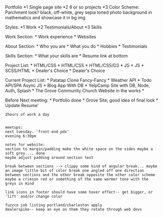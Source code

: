 Portfolio
    *1  Single page site
    *2  8 or so projects
    *3 Color Scheme: Parchment look? black, off-white, grey sepia toned photo background in mathematics and showcase it in bg img

Styles:
    *1  Work
    *2  Testimonials/About
    *3  Skills

Work Section:
    *  Work experience
    *  Websites

About Section:
    *  Who you are
    *  What you do
    *  Hobbies
    *  Testimonials

Skills Section:
    *  What your skills are
    *  Resume link at bottom

Project List:
    *  HTML/CSS
    *  HTML/CSS
    *  HTML/CSS/D3
    *  JS
    *  JS
    *  SCSS/HTML
    *  Dealer's Choice
    *  Dealer's Choice

Current Project List:
    *  Patatap Clone Fancy-Fancy
    *  Weather API
    *  Todo API/SPA Async JS
    *  Blog App With DB
    *  YelpCamp Site with DB, Node, Auth, Splash
    *  The Grove Community Church Website in the works
    *  

Before Next meeting:
    *  Portfolio done
    *  Grove Site; good idea of final look
    *  Update Resume'

    2hours of work a day 
    

    meetups:
    next tuesday. 'front-end pdx'
    evening 6:30pm

    notes for website:
    section to margin/padding make the white space on the sides maybe a soft grey.... done
    maybe adjust padding around section text

    break between sections --> clippy some kind of angular break... maybe an image little bit of color break one angled off one direction between sections and the other break opposite the other color scheme maybe a crimson red or something of the same warmer tone with the greys in mind

    link icons in footer should have some hover effect-- get bigger, or 'lift' and/or change color

    fuzzco job listing portland/charleston apply
    dealerspike-- keep an eye on them they rotate through web devs

